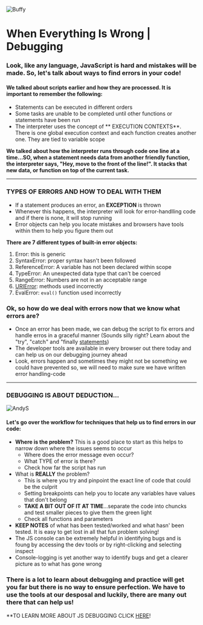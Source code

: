 ![Buffy](https://media.giphy.com/media/JszzkKOlV6gTK/giphy.gif)

# When Everything Is Wrong | Debugging 
### Look, like any language, JavaScript is hard and mistakes will be made. So, let's talk about ways to find errors in your code!

#### We talked about scripts earlier and how they are processed. It is important to remember the following:
* Statements can be executed in different orders
* Some tasks are unable to be completed until other functions or statements have been run
* The interpreter uses the concept of ** EXECUTION CONTEXTS**. There is one global execution context and each function creates another one. They are tied to variable scope

**We talked about how the interpreter runs through code one line at a time...SO, when a statement needs data from another friendly function, the interpreter says, "Hey, move to the front of the line!". It stacks that new data, or function on top of the current task.**

------------
### TYPES OF ERRORS AND HOW TO DEAL WITH THEM

* If a statement produces an error, an **EXCEPTION** is thrown
* Whenever this happens, the interpreter will look for error-handlling code and if there is none, it will stop running
* Error objects can help you locate mistakes and browsers have tools within them to help you figure them out

**There are 7 different types of built-in error objects:**
1. Error: this is generic
1. SyntaxError: proper syntax hasn't been followed
1. ReferenceError: A variable has not been declared within scope
1. TypeError: An unexpected data type that can't be coerced
1. RangeError: Numbers are not in an acceptable range
1. [URIError](https://developer.mozilla.org/en-US/docs/Web/JavaScript/Reference/Global_Objects/URIError): methods used incorrectly
1. EvalError: `eval()` function used incorrectly

### Ok, so how do we deal with errors now that we know what errors are?

* Once an error has been made, we can debug the script to fix errors and handle erros in a graceful manner (Sounds silly right? Learn about the "try", "catch" and "finally [statements](https://developer.mozilla.org/en-US/docs/Web/JavaScript/Reference/Statements/try...catch))
* The developer tools are available in every browser out there today and can help us on our debugging journey ahead
* Look, errors happen and sometimes they might not be something we could have prevented so, we will need to make sure we have written error handling-code
--------------
### DEBUGGING IS ABOUT DEDUCTION...
![AndyS](https://media.giphy.com/media/xT5LMMg8TfVQvl5wUE/giphy.gif)

#### Let's go over the workflow for techniques that help us to find errors in our code:
* **Where is the problem?** This is a good place to start as this helps to narrow down where the issues seems to occur
  * Where does the error message even occur?
  * What TYPE of error is there?
  * Check how far the script has run
* What is **REALLY** the problem?
  * This is where you try and pinpoint the exact line of code that could be the culprit
  * Setting breakpoints can help you to locate any variables have values that don't belong
  * **TAKE A BIT OUT OF IT AT TIME**...separate the code into chuncks and test smaller pieces to give them the green light
  * Check all functions and parameters
* **KEEP NOTES** of what has been tested/worked and what hasn' been tested. It is easy to get lost in all that fun problem solving!
* The JS console can be extremely helpful in identifying bugs and is foung by accessing the dev tools or by right-clicking and selecting inspect
* Console-logging is yet another way to identify bugs and get a clearer picture as to what has gone wrong

### There is a lot to learn about debugging and practice will get you far but there is no way to ensure perfection. We have to use the tools at our desposal and luckily, there are many out there that can help us!

**TO LEARN MORE ABOUT JS DEBUGGING CLICK [HERE](https://raygun.com/javascript-debugging-tips)!